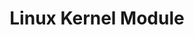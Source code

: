 ---
layout: portfolio_detail
order: 7
title:  Linux Kernel Module
name: linux-kernel-module
badge-description: A kernel module for hooking read and write system calls and encryption using ROT13
filter: filter-os
badge-image: badge.png
category: Operating Systems
client:
project-date: Fall 2019
project-url:
github-repository: abradat/kernel-hook-module
full-description:
images:
    - 'direct-mapped.png'
    - 'result.png'
    - 'architecture.png'
---
